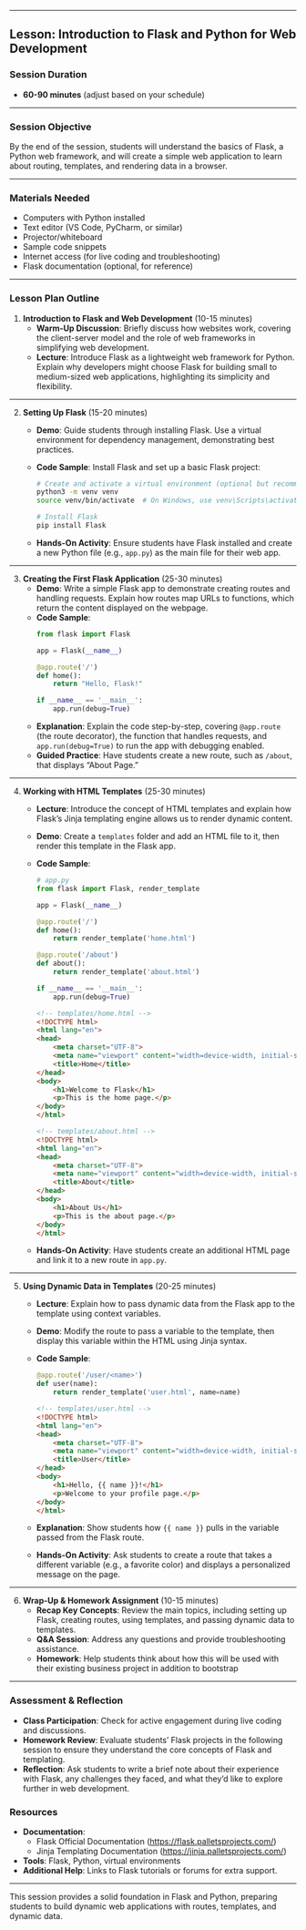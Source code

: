 

---

## **Lesson: Introduction to Flask and Python for Web Development**

### **Session Duration**
- **60-90 minutes** (adjust based on your schedule)

---

### **Session Objective**
By the end of the session, students will understand the basics of Flask, a Python web framework, and will create a simple web application to learn about routing, templates, and rendering data in a browser.

---

### **Materials Needed**
- Computers with Python installed
- Text editor (VS Code, PyCharm, or similar)
- Projector/whiteboard
- Sample code snippets
- Internet access (for live coding and troubleshooting)
- Flask documentation (optional, for reference)

---

### **Lesson Plan Outline**

1. **Introduction to Flask and Web Development** (10-15 minutes)
   - **Warm-Up Discussion**: Briefly discuss how websites work, covering the client-server model and the role of web frameworks in simplifying web development.
   - **Lecture**: Introduce Flask as a lightweight web framework for Python. Explain why developers might choose Flask for building small to medium-sized web applications, highlighting its simplicity and flexibility.

---

2. **Setting Up Flask** (15-20 minutes)
   - **Demo**: Guide students through installing Flask. Use a virtual environment for dependency management, demonstrating best practices.
   - **Code Sample**: Install Flask and set up a basic Flask project:
     ```bash
     # Create and activate a virtual environment (optional but recommended)
     python3 -m venv venv
     source venv/bin/activate  # On Windows, use venv\Scripts\activate

     # Install Flask
     pip install Flask
     ```

   - **Hands-On Activity**: Ensure students have Flask installed and create a new Python file (e.g., `app.py`) as the main file for their web app.

---

3. **Creating the First Flask Application** (25-30 minutes)
   - **Demo**: Write a simple Flask app to demonstrate creating routes and handling requests. Explain how routes map URLs to functions, which return the content displayed on the webpage.
   - **Code Sample**:
     ```python
     from flask import Flask

     app = Flask(__name__)

     @app.route('/')
     def home():
         return "Hello, Flask!"

     if __name__ == '__main__':
         app.run(debug=True)
     ```
   - **Explanation**: Explain the code step-by-step, covering `@app.route` (the route decorator), the function that handles requests, and `app.run(debug=True)` to run the app with debugging enabled.
   - **Guided Practice**: Have students create a new route, such as `/about`, that displays “About Page.”

---

4. **Working with HTML Templates** (25-30 minutes)
   - **Lecture**: Introduce the concept of HTML templates and explain how Flask’s Jinja templating engine allows us to render dynamic content.
   - **Demo**: Create a `templates` folder and add an HTML file to it, then render this template in the Flask app.
   - **Code Sample**:
     ```python
     # app.py
     from flask import Flask, render_template

     app = Flask(__name__)

     @app.route('/')
     def home():
         return render_template('home.html')

     @app.route('/about')
     def about():
         return render_template('about.html')

     if __name__ == '__main__':
         app.run(debug=True)
     ```

     ```html
     <!-- templates/home.html -->
     <!DOCTYPE html>
     <html lang="en">
     <head>
         <meta charset="UTF-8">
         <meta name="viewport" content="width=device-width, initial-scale=1.0">
         <title>Home</title>
     </head>
     <body>
         <h1>Welcome to Flask</h1>
         <p>This is the home page.</p>
     </body>
     </html>
     ```

     ```html
     <!-- templates/about.html -->
     <!DOCTYPE html>
     <html lang="en">
     <head>
         <meta charset="UTF-8">
         <meta name="viewport" content="width=device-width, initial-scale=1.0">
         <title>About</title>
     </head>
     <body>
         <h1>About Us</h1>
         <p>This is the about page.</p>
     </body>
     </html>
     ```
   - **Hands-On Activity**: Have students create an additional HTML page and link it to a new route in `app.py`.

---

5. **Using Dynamic Data in Templates** (20-25 minutes)
   - **Lecture**: Explain how to pass dynamic data from the Flask app to the template using context variables.
   - **Demo**: Modify the route to pass a variable to the template, then display this variable within the HTML using Jinja syntax.
   - **Code Sample**:
     ```python
     @app.route('/user/<name>')
     def user(name):
         return render_template('user.html', name=name)
     ```

     ```html
     <!-- templates/user.html -->
     <!DOCTYPE html>
     <html lang="en">
     <head>
         <meta charset="UTF-8">
         <meta name="viewport" content="width=device-width, initial-scale=1.0">
         <title>User</title>
     </head>
     <body>
         <h1>Hello, {{ name }}!</h1>
         <p>Welcome to your profile page.</p>
     </body>
     </html>
     ```
   - **Explanation**: Show students how `{{ name }}` pulls in the variable passed from the Flask route.
   - **Hands-On Activity**: Ask students to create a route that takes a different variable (e.g., a favorite color) and displays a personalized message on the page.

---

6. **Wrap-Up & Homework Assignment** (10-15 minutes)
   - **Recap Key Concepts**: Review the main topics, including setting up Flask, creating routes, using templates, and passing dynamic data to templates.
   - **Q&A Session**: Address any questions and provide troubleshooting assistance.
   - **Homework**: Help students think about how this will be used with their existing business project in addition to bootstrap

---

### **Assessment & Reflection**
- **Class Participation**: Check for active engagement during live coding and discussions.
- **Homework Review**: Evaluate students’ Flask projects in the following session to ensure they understand the core concepts of Flask and templating.
- **Reflection**: Ask students to write a brief note about their experience with Flask, any challenges they faced, and what they’d like to explore further in web development.

### **Resources**
- **Documentation**: 
  - Flask Official Documentation (https://flask.palletsprojects.com/)
  - Jinja Templating Documentation (https://jinja.palletsprojects.com/)
- **Tools**: Flask, Python, virtual environments
- **Additional Help**: Links to Flask tutorials or forums for extra support.

---

This session provides a solid foundation in Flask and Python, preparing students to build dynamic web applications with routes, templates, and dynamic data.
